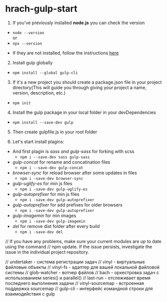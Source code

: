 # hrach-gulp-start

1. If you've previously installed <b>node.js</b> you can check the version

<ul>
  <li><code>node --version</code></li>
  or
  <li><code>npx --version</code></li>
</ul>

- If they are not installed, follow the instructions <a href="https://nodejs.org/en/">here</a>

2. Install gulp globally

- <code>npm install --global gulp-cli</code>

3. If it's a new project you should create a package.json file in your project directory(This will guide you through giving your project a name, version, description, etc.)

- <code>npm init</code>

4. Install the gulp package in your local folder in your devDependencies

- <code>npm install --save-dev gulp</code>

5. Then create gulpfile.js in your root folder

6. Let's start install plagins:

- And first plagin is _*sass and gulp-sass*_ for forking with scss
  - `npm i --save-dev sass gulp-sass`
- _*gulp-concat*_ for rename and concatination files
  - `npm i --save-dev gulp-concat`
- _*browser-sync*_ for reload browser after some updates in files
  - `npm i -save-dev browser-sync`
- _*gulp-uglify-es*_ for min js files
  - `npm i -save-dev gulp-uglify-es`
- _*gulp-autoprefixer*_ for min js files
  - `npm i -save-dev gulp-autoprefixer`
- _*gulp-autoprefixer*_ for add prefixes for older browsers
  - `npm i -save-dev gulp-autoprefixer`
- _*gulp-imagemin*_ for min images
  - `npm i -save-dev gulp-imagemin`
- _*del*_ for remove dist folder after every build
  - `npm i -save-dev del`

// If you have any problems, make sure your current modules are up to date using the command
// npm update. If the issue persists, investigate the issue in the individual project repository.

// undertaker - система регистрации задач
// vinyl - виртуальные файловые объекты
// vinyl-fs - адаптер для вашей локальной файловой системы
// glob-watcher - вотчер файлов
// bach - оркестровка задач с использованием series() и parallel()
// last-run - отслеживает время последнего выполнения задачи
// vinyl-sourcemap - встроенная поддержка sourcemap
// gulp-cli - интерфейс командной строки для взаимодействия с gulp
